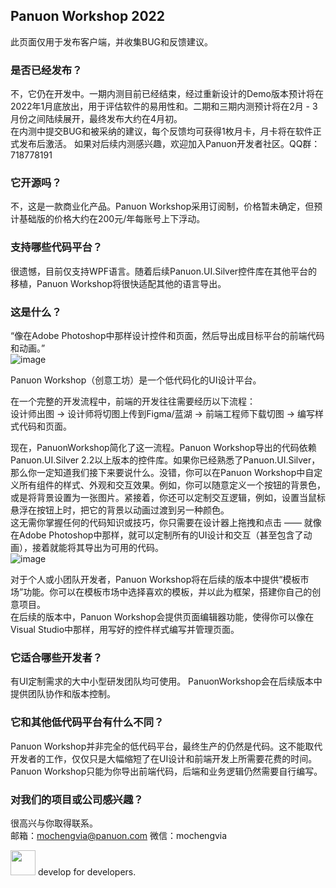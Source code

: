 ## Panuon Workshop 2022 
此页面仅用于发布客户端，并收集BUG和反馈建议。  

### 是否已经发布？
不，它仍在开发中。一期内测目前已经结束，经过重新设计的Demo版本预计将在2022年1月底放出，用于评估软件的易用性和。二期和三期内测预计将在2月 - 3月份之间陆续展开，最终发布大约在4月初。  
在内测中提交BUG和被采纳的建议，每个反馈均可获得1枚月卡，月卡将在软件正式发布后激活。
如果对后续内测感兴趣，欢迎加入Panuon开发者社区。QQ群：718778191  

### 它开源吗？
不，这是一款商业化产品。Panuon Workshop采用订阅制，价格暂未确定，但预计基础版的价格大约在200元/年每账号上下浮动。  

### 支持哪些代码平台？
很遗憾，目前仅支持WPF语言。随着后续Panuon.UI.Silver控件库在其他平台的移植，Panuon Workshop将很快适配其他的语言导出。  

### 这是什么？
“像在Adobe Photoshop中那样设计控件和页面，然后导出成目标平台的前端代码和动画。”  
![image](https://user-images.githubusercontent.com/23360265/150682970-136a3394-60b1-4e1c-a7ec-e6b648ee7fbf.png)

Panuon Workshop（创意工坊）是一个低代码化的UI设计平台。  
  
在一个完整的开发流程中，前端的开发往往需要经历以下流程：  
设计师出图 -> 设计师将切图上传到Figma/蓝湖 -> 前端工程师下载切图 -> 编写样式代码和页面。  

现在，PanuonWorkshop简化了这一流程。Panuon Workshop导出的代码依赖Panuon.UI.Silver 2.2以上版本的控件库。如果你已经熟悉了Panuon.UI.Silver，那么你一定知道我们接下来要说什么。没错，你可以在Panuon Workshop中自定义所有组件的样式、外观和交互效果。例如，你可以随意定义一个按钮的背景色，或是将背景设置为一张图片。紧接着，你还可以定制交互逻辑，例如，设置当鼠标悬浮在按钮上时，把它的背景以动画过渡到另一种颜色。  
这无需你掌握任何的代码知识或技巧，你只需要在设计器上拖拽和点击 —— 就像在Adobe Photoshop中那样，就可以定制所有的UI设计和交互（甚至包含了动画），接着就能将其导出为可用的代码。  
![image](https://user-images.githubusercontent.com/23360265/150684291-a7887af3-186b-4df4-a58e-75644d1a796b.png)

对于个人或小团队开发者，Panuon Workshop将在后续的版本中提供“模板市场”功能。你可以在模板市场中选择喜欢的模板，并以此为框架，搭建你自己的创意项目。    
在后续的版本中，Panuon Workshop会提供页面编辑器功能，使得你可以像在Visual Studio中那样，用写好的控件样式编写并管理页面。  

### 它适合哪些开发者？
有UI定制需求的大中小型研发团队均可使用。
PanuonWorkshop会在后续版本中提供团队协作和版本控制。  

### 它和其他低代码平台有什么不同？
Panuon Workshop并非完全的低代码平台，最终生产的仍然是代码。这不能取代开发者的工作，仅仅只是大幅缩短了在UI设计和前端开发上所需要花费的时间。Panuon Workshop只能为你导出前端代码，后端和业务逻辑仍然需要自行编写。  

### 对我们的项目或公司感兴趣？
很高兴与你取得联系。  
邮箱：mochengvia@panuon.com
微信：mochengvia

<img height="40" src="https://user-images.githubusercontent.com/23360265/150685105-0843317a-39ff-4c12-a4b9-329b9c5737bf.png"></img>
develop for developers.
